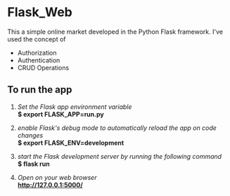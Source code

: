 # Flask_Web
This a simple online market developed in the Python Flask framework.
I've used the concept of 
- Authorization
- Authentication
- CRUD Operations
## To run the app
1. *Set the Flask app environment variable*<br>
**$ export FLASK_APP=run.py**

2. *enable Flask's debug mode to automatically reload the app on code changes*<br>
**$ export FLASK_ENV=development**

3. *start the Flask development server by running the following command*<br>
**$ flask run**

4. *Open on your web browser*<br>
 **http://127.0.0.1:5000/**
